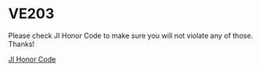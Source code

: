 # VE203

Please check JI Honor Code to make sure you will not violate any of those. Thanks!

[JI Honor Code](https://www.ji.sjtu.edu.cn/academics/academic-integrity/honor-code/)

